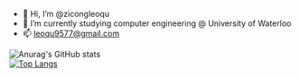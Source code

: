 - 👋 Hi, I’m @zicongleoqu
- 🌱 I’m currently studying computer engineering @ University of Waterloo
- 📫 leoqu9577@gmail.com

![Anurag's GitHub stats](https://github-readme-stats.vercel.app/api?username=zicongleoqu&show_icons=true&theme=onedark)  
[![Top Langs](https://github-readme-stats.vercel.app/api/top-langs/?username=zicongleoqu&layout=compact)](https://github.com/anuraghazra/github-readme-stats)

